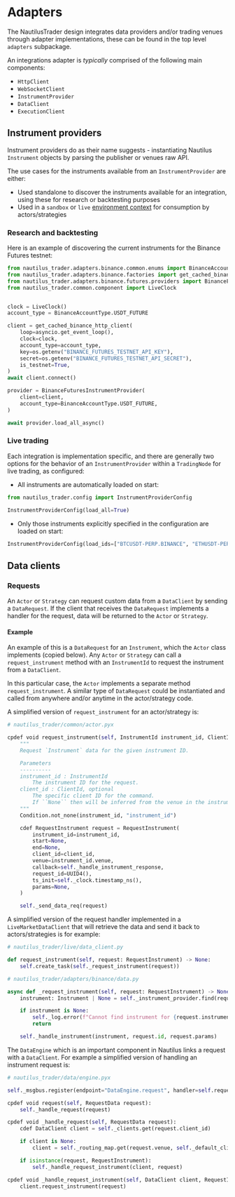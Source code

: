# Adapters

The NautilusTrader design integrates data providers and/or trading venues
through adapter implementations, these can be found in the top level `adapters` subpackage.

An integrations adapter is _typically_ comprised of the following main components:

- `HttpClient`
- `WebSocketClient`
- `InstrumentProvider`
- `DataClient`
- `ExecutionClient`

## Instrument providers

Instrument providers do as their name suggests - instantiating Nautilus
`Instrument` objects by parsing the publisher or venues raw API.

The use cases for the instruments available from an `InstrumentProvider` are either:
- Used standalone to discover the instruments available for an integration, using these for research or backtesting purposes
- Used in a `sandbox` or `live` [environment context](/concepts/architecture.md#environment-contexts) for consumption by actors/strategies

### Research and backtesting

Here is an example of discovering the current instruments for the Binance Futures testnet:
```python
from nautilus_trader.adapters.binance.common.enums import BinanceAccountType
from nautilus_trader.adapters.binance.factories import get_cached_binance_http_client
from nautilus_trader.adapters.binance.futures.providers import BinanceFuturesInstrumentProvider
from nautilus_trader.common.component import LiveClock


clock = LiveClock()
account_type = BinanceAccountType.USDT_FUTURE

client = get_cached_binance_http_client(
    loop=asyncio.get_event_loop(),
    clock=clock,
    account_type=account_type,
    key=os.getenv("BINANCE_FUTURES_TESTNET_API_KEY"),
    secret=os.getenv("BINANCE_FUTURES_TESTNET_API_SECRET"),
    is_testnet=True,
)
await client.connect()

provider = BinanceFuturesInstrumentProvider(
    client=client,
    account_type=BinanceAccountType.USDT_FUTURE,
)

await provider.load_all_async()
```

### Live trading

Each integration is implementation specific, and there are generally two options for the behavior of an `InstrumentProvider` within a `TradingNode` for live trading,
as configured:

- All instruments are automatically loaded on start:

```python
from nautilus_trader.config import InstrumentProviderConfig

InstrumentProviderConfig(load_all=True)
```

- Only those instruments explicitly specified in the configuration are loaded on start:

```python
InstrumentProviderConfig(load_ids=["BTCUSDT-PERP.BINANCE", "ETHUSDT-PERP.BINANCE"])
```

## Data clients

### Requests

An `Actor` or `Strategy` can request custom data from a `DataClient` by sending a `DataRequest`. If the client that receives the
`DataRequest` implements a handler for the request, data will be returned to the `Actor` or `Strategy`.

#### Example

An example of this is a `DataRequest` for an `Instrument`, which the `Actor` class implements (copied below). Any `Actor` or
`Strategy` can call a `request_instrument` method with an `InstrumentId` to request the instrument from a `DataClient`.

In this particular case, the `Actor` implements a separate method `request_instrument`. A similar type of
`DataRequest` could be instantiated and called from anywhere and/or anytime in the actor/strategy code.

A simplified version of `request_instrument` for an actor/strategy is:

```python
# nautilus_trader/common/actor.pyx

cpdef void request_instrument(self, InstrumentId instrument_id, ClientId client_id=None):
    """
    Request `Instrument` data for the given instrument ID.

    Parameters
    ----------
    instrument_id : InstrumentId
        The instrument ID for the request.
    client_id : ClientId, optional
        The specific client ID for the command.
        If ``None`` then will be inferred from the venue in the instrument ID.
    """
    Condition.not_none(instrument_id, "instrument_id")

    cdef RequestInstrument request = RequestInstrument(
        instrument_id=instrument_id,
        start=None,
        end=None,
        client_id=client_id,
        venue=instrument_id.venue,
        callback=self._handle_instrument_response,
        request_id=UUID4(),
        ts_init=self._clock.timestamp_ns(),
        params=None,
    )

    self._send_data_req(request)
```

A simplified version of the request handler implemented in a `LiveMarketDataClient` that will retrieve the data
and send it back to actors/strategies is for example:

```python
# nautilus_trader/live/data_client.py

def request_instrument(self, request: RequestInstrument) -> None:
    self.create_task(self._request_instrument(request))

# nautilus_trader/adapters/binance/data.py

async def _request_instrument(self, request: RequestInstrument) -> None:
    instrument: Instrument | None = self._instrument_provider.find(request.instrument_id)

    if instrument is None:
        self._log.error(f"Cannot find instrument for {request.instrument_id}")
        return

    self._handle_instrument(instrument, request.id, request.params)
```

The `DataEngine` which is an important component in Nautilus links a request with a `DataClient`.
For example a simplified version of handling an instrument request is:

```python
# nautilus_trader/data/engine.pyx

self._msgbus.register(endpoint="DataEngine.request", handler=self.request)

cpdef void request(self, RequestData request):
    self._handle_request(request)

cpdef void _handle_request(self, RequestData request):
    cdef DataClient client = self._clients.get(request.client_id)

    if client is None:
        client = self._routing_map.get(request.venue, self._default_client)

    if isinstance(request, RequestInstrument):
        self._handle_request_instrument(client, request)

cpdef void _handle_request_instrument(self, DataClient client, RequestInstrument request):
    client.request_instrument(request)
```
